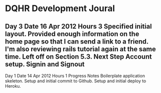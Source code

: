 # DQHR Development Joural

Day 3
Date 16 Apr 2012
Hours 3
Specified initial layout. Provided enough information on the home page so that I can send a link to a friend.
I'm also reviewing rails tutorial again at the same time. Left off on Section 5.3.
Next Step
Account setup. Signin and Signout
---
Day 1
Date 14 Apr 2012
Hours 1
Progress Notes
Boilerplate application skeleton. Setup and initial commit to Github. Setup and initial deploy to Heroku.


